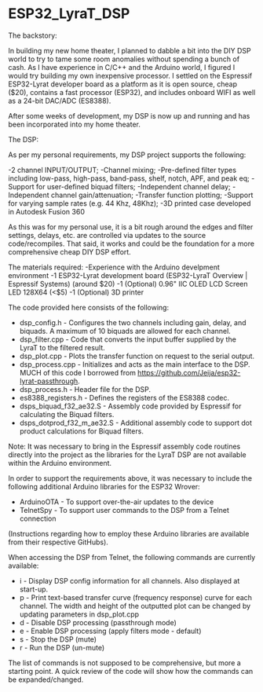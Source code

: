 # ESP32_LyraT_DSP
The backstory:

In building my new home theater, I planned to dabble a bit into the DIY DSP world to try to tame some room anomalies without spending a bunch of cash. As I have experience in C/C++ and the Arduino world, I figured I would try building my own inexpensive processor. I settled on the Espressif ESP32-Lyrat developer board as a platform as it is open source, cheap ($20), contains a fast processor (ESP32), and includes onboard WIFI as well as a 24-bit DAC/ADC (ES8388).

After some weeks of development, my DSP is now up and running and has been incorporated into my home theater.

The DSP:

As per my personal requirements, my DSP project supports the following:

-2 channel INPUT/OUTPUT;
-Channel mixing;
-Pre-defined filter types including low-pass, high-pass, band-pass, shelf, notch, APF, and peak eq;
-Support for user-defined biquad filters;
-Independent channel delay;
-Independent channel gain/attenuation;
-Transfer function plotting;
-Support for varying sample rates (e.g. 44 Khz, 48Khz);
-3D printed case developed in Autodesk Fusion 360

As this was for my personal use, it is a bit rough around the edges and filter settings, delays, etc. are controlled via updates to the source code/recompiles. That said, it works and could be the foundation for a more comprehensive cheap DIY DSP effort.

The materials required:
-Experience with the Arduino develpment environment
-1 ESP32-Lyrat development board (ESP32-LyraT Overview | Espressif Systems) (around $20)
-1 (Optional) 0.96" IIC OLED LCD Screen LED 128X64 (<$5)
-1 (Optional) 3D printer

The code provided here consists of the following:

- dsp_config.h			- Configures the two channels including gain, delay, and biquads. A maximum of 10 biquads are allowed for each channel.
- dsp_filter.cpp 		- Code that converts the input buffer supplied by the LyraT to the filtered result.
- dsp_plot.cpp			- Plots the transfer function on request to the serial output.
- dsp_process.cpp		- Initializes and acts as the main interface to the DSP. MUCH of this code I borrowed from https://github.com/Jeija/esp32-lyrat-passthrough.
- dsp_process.h			- Header file for the DSP.
- es8388_registers.h		- Defines the registers of the ES8388 codec.
- dsps_biquad_f32_ae32.S	- Assembly code provided by Espressif for calculating the Biquad filters.
- dsps_dotprod_f32_m_ae32.S	- Additional assembly code to support dot product calculations for Biquad filters.

Note: It was necessary to bring in the Espressif assembly code routines directly into the project as the libraries for the LyraT DSP are not available within the Arduino environment.

In order to support the requirements above, it was necessary to include the following additional Arduino libraries for the ESP32 Wrover:

- ArduinoOTA	- To support over-the-air updates to the device
- TelnetSpy	- To support user commands to the DSP from a Telnet connection

(Instructions regarding how to employ these Arduino libraries are available from their respective GitHubs).

When accessing the DSP from Telnet, the following commands are currently available:

- i - Display DSP config information for all channels. Also displayed at start-up.
- p - Print text-based transfer curve (frequency response) curve for each channel. The width and height of the outputted plot can be changed by updating parameters in dsp_plot.cpp
- d - Disable DSP processing (passthrough mode)
- e - Enable DSP processing (apply filters mode - default)
- s - Stop the DSP (mute)
- r - Run the DSP (un-mute)

The list of commands is not supposed to be comprehensive, but more a starting point. A quick review of the code will show how the commands can be expanded/changed.